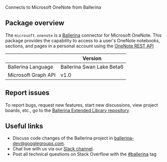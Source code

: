 Connects to Microsoft OneNote from Ballerina

## Package overview
The `microsoft.onenote` is a [Ballerina](https://ballerina.io/) connector for Microsoft OneNote.
This package provides the capability to access to a user's OneNote notebooks, sections, and pages in a personal 
account using the [OneNote REST API](https://docs.microsoft.com/en-us/graph/api/resources/onenote-api-overview?view=graph-rest-1.0)

|                             |           Version           |
| ----------------------------|-----------------------------|
| Ballerina Language          |  Ballerina Swan Lake Beta6  |
| Microsoft Graph API         |  v1.0                       |
 
## Report issues
To report bugs, request new features, start new discussions, view project boards, etc., go to the [Ballerina Extended Library repository](https://github.com/ballerina-platform/ballerina-extended-library)

## Useful links
- Discuss code changes of the Ballerina project in [ballerina-dev@googlegroups.com](mailto:ballerina-dev@googlegroups.com).
- Chat live with us via our [Slack channel](https://ballerina.io/community/slack/).
- Post all technical questions on Stack Overflow with the [#ballerina](https://stackoverflow.com/questions/tagged/ballerina) tag
